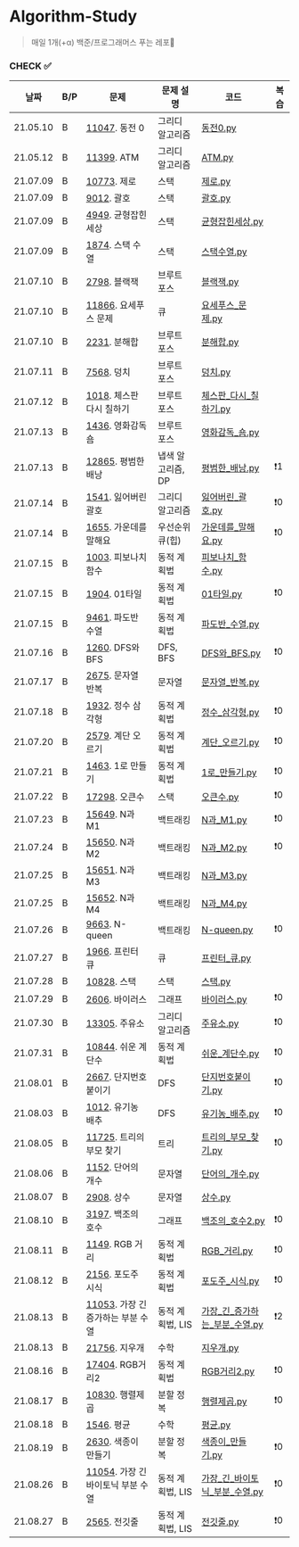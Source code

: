 # Algorithm-Study

> 매일 1개(+α) 백준/프로그래머스 푸는 레포🐢   


### CHECK ✅
|날짜|B/P|문제|문제 설명|코드|복습|
|---|---|---|---|---|---|
|21.05.10|B|[11047](https://www.acmicpc.net/problem/11047). 동전 0|그리디 알고리즘|[동전0.py](202107/B-11047/동전0.py)|
|21.05.12|B|[11399](https://www.acmicpc.net/problem/11399). ATM|그리디 알고리즘|[ATM.py](202107/B-11399/ATM.py)|
|21.07.09|B|[10773](https://www.acmicpc.net/problem/10773). 제로|스택|[제로.py](202107/B-10773/제로.py)|
|21.07.09|B|[9012](https://www.acmicpc.net/problem/9012). 괄호|스택|[괄호.py](202107/B-9012/괄호.py)|
|21.07.09|B|[4949](https://www.acmicpc.net/problem/4949). 균형잡힌 세상|스택|[균형잡힌세상.py](202107/B-4949/균형잡힌세상.py)|
|21.07.09|B|[1874](https://www.acmicpc.net/problem/1874). 스택 수열|스택|[스택수열.py](202107/B-1874/스택수열_2.py)|
|21.07.10|B|[2798](https://www.acmicpc.net/problem/2798). 블랙잭|브루트 포스|[블랙잭.py](202107/B-2798/블랙잭.py)|
|21.07.10|B|[11866](https://www.acmicpc.net/problem/11866). 요세푸스 문제|큐|[요세푸스_문제.py](202107/B-11866/요세푸스_문제.py)|
|21.07.10|B|[2231](https://www.acmicpc.net/problem/2231). 분해합|브루트 포스|[분해합.py](202107/B-2231/분해합.py)|
|21.07.11|B|[7568](https://www.acmicpc.net/problem/7568). 덩치|브루트 포스|[덩치.py](202107/B-7568/덩치.py)|
|21.07.12|B|[1018](https://www.acmicpc.net/problem/1018). 체스판 다시 칠하기|브루트 포스|[체스판_다시_칠하기.py](202107/B-1018/체스판_다시_칠하기.py)|
|21.07.13|B|[1436](https://www.acmicpc.net/problem/1436). 영화감독 숌|브루트 포스|[영화감독_숌.py](202107/B-1436/영화감독_숌.py)|
|21.07.13|B|[12865](https://www.acmicpc.net/problem/12865). 평범한 배낭|냅색 알고리즘, DP|[평범한_배낭.py](202107/B-12865/평범한_배낭.py)|❗️1|
|21.07.14|B|[1541](https://www.acmicpc.net/problem/1541). 잃어버린 괄호|그리디 알고리즘|[잃어버린_괄호.py](202107/B-1541/잃어버린_괄호.py)|❗️0|
|21.07.14|B|[1655](https://www.acmicpc.net/problem/1655). 가운데를 말해요|우선순위 큐(힙)|[가운데를_말해요.py](202107/B-1655/가운데를_말해요.py)|❗️0|
|21.07.15|B|[1003](https://www.acmicpc.net/problem/1003). 피보나치 함수|동적 계획법|[피보나치_함수.py](202107/B-1003/피보나치_함수.py)|
|21.07.15|B|[1904](https://www.acmicpc.net/problem/1904). 01타일|동적 계획법|[01타일.py](202107/B-1904/01타일.py)|❗️0|
|21.07.15|B|[9461](https://www.acmicpc.net/problem/9461). 파도반 수열|동적 계획법|[파도반_수열.py](202107/B-9461/파도반_수열.py)|
|21.07.16|B|[1260](https://www.acmicpc.net/problem/1260). DFS와 BFS|DFS, BFS|[DFS와_BFS.py](202107/B-1260/DFS와_BFS.py)|❗️0|
|21.07.17|B|[2675](https://www.acmicpc.net/problem/2675). 문자열 반복|문자열|[문자열_반복.py](202107/B-2675/문자열_반복.py)|
|21.07.18|B|[1932](https://www.acmicpc.net/problem/1932). 정수 삼각형|동적 계획법|[정수_삼각형.py](202107/B-1932/정수_삼각형.py)|❗️0|
|21.07.20|B|[2579](https://www.acmicpc.net/problem/2579). 계단 오르기|동적 계획법|[계단_오르기.py](202107/B-2579/계단_오르기.py)|❗️0|
|21.07.21|B|[1463](https://www.acmicpc.net/problem/1463). 1로 만들기|동적 계획법|[1로_만들기.py](202107/B-1463/1로_만들기.py)|❗️0|
|21.07.22|B|[17298](https://www.acmicpc.net/problem/17298). 오큰수|스택|[오큰수.py](202107/B-17298/오큰수.py)|❗️0|
|21.07.23|B|[15649](https://www.acmicpc.net/problem/15649). N과 M1|백트래킹|[N과_M1.py](202107/B-15649/N과_M1.py)|❗️0|
|21.07.24|B|[15650](https://www.acmicpc.net/problem/15650). N과 M2|백트래킹|[N과_M2.py](202107/B-15650/N과_M2.py)|❗️0|
|21.07.25|B|[15651](https://www.acmicpc.net/problem/15651). N과 M3|백트래킹|[N과_M3.py](202107/B-15651/N과_M3.py)|
|21.07.25|B|[15652](https://www.acmicpc.net/problem/15652). N과 M4|백트래킹|[N과_M4.py](202107/B-15652/N과_M4.py)|
|21.07.26|B|[9663](https://www.acmicpc.net/problem/9663). N-queen|백트래킹|[N-queen.py](202107/B-9663/N-queen.py)|❗️0|
|21.07.27|B|[1966](https://www.acmicpc.net/problem/1966). 프린터 큐|큐|[프린터_큐.py](202107/B-1966/프린터_큐.py)|
|21.07.28|B|[10828](https://www.acmicpc.net/problem/10828). 스택|스택|[스택.py](202107/B-10828/스택.py)|
|21.07.29|B|[2606](https://www.acmicpc.net/problem/2606). 바이러스|그래프|[바이러스.py](202107/B-2606/바이러스.py)|❗️0|
|21.07.30|B|[13305](https://www.acmicpc.net/problem/13305). 주유소|그리디 알고리즘|[주유소.py](202107/B-13305/주유소.py)|❗️0|
|21.07.31|B|[10844](https://www.acmicpc.net/problem/10844). 쉬운 계단수|동적 계획법|[쉬운_계단수.py](202107/B-10844/쉬운_계단수.py)|❗️0|
|21.08.01|B|[2667](https://www.acmicpc.net/problem/2667). 단지번호붙이기|DFS|[단지번호붙이기.py](202108/B-2667/단지번호붙이기.py)|❗️0|
|21.08.03|B|[1012](https://www.acmicpc.net/problem/1012). 유기농 배추|DFS|[유기농_배추.py](202108/B-1012/유기농_배추.py)|❗️0|
|21.08.05|B|[11725](https://www.acmicpc.net/problem/11725). 트리의 부모 찾기|트리|[트리의_부모_찾기.py](202108/B-11725/트리의_부모_찾기.py)|❗️0|
|21.08.06|B|[1152](https://www.acmicpc.net/problem/1152). 단어의 개수|문자열|[단어의_개수.py](202108/B-1152/단어의_개수.py)|
|21.08.07|B|[2908](https://www.acmicpc.net/problem/2908). 상수|문자열|[상수.py](202108/B-2908/상수.py)|
|21.08.10|B|[3197](https://www.acmicpc.net/problem/3197). 백조의 호수|그래프|[백조의_호수2.py](202108/B-3197/백조의_호수2.py)|❗️0|
|21.08.11|B|[1149](https://www.acmicpc.net/problem/1149). RGB 거리|동적 계획법|[RGB_거리.py](202108/B-1149/RGB거리.py)|❗️0|
|21.08.12|B|[2156](https://www.acmicpc.net/problem/2156). 포도주 시식|동적 계획법|[포도주_시식.py](202108/B-2156/포도주_시식.py)|❗️0|
|21.08.13|B|[11053](https://www.acmicpc.net/problem/11053). 가장 긴 증가하는 부분 수열|동적 계획법, LIS|[가장_긴_증가하는_부분_수열.py](202108/B-11053/가장_긴_증가하는_부분_수열.py)|❗️2|
|21.08.13|B|[21756](https://www.acmicpc.net/problem/21756). 지우개|수학|[지우개.py](202108/B-21756/지우개.py)|
|21.08.16|B|[17404](https://www.acmicpc.net/problem/17404). RGB거리2|동적 계획법|[RGB거리2.py](202108/B-17404/RGB거리2.py)|❗️0|
|21.08.17|B|[10830](https://www.acmicpc.net/problem/10830). 행렬제곱|분할 정복|[행렬제곱.py](202108/B-10830/행렬제곱.py)|❗️0|
|21.08.18|B|[1546](https://www.acmicpc.net/problem/1546). 평균|수학|[평균.py](202108/B-1546/평균.py)|
|21.08.19|B|[2630](https://www.acmicpc.net/problem/2630). 색종이 만들기|분할 정복|[색종이_만들기.py](202108/B-2630/색종이_만들기.py)|❗️0|
|21.08.26|B|[11054](https://www.acmicpc.net/problem/11054). 가장 긴 바이토닉 부분 수열|동적 계획법, LIS|[가장_긴_바이토닉_부분_수열.py](202108/B-11054/가장_긴_바이토닉_부분_수열.py)|❗️0|
|21.08.27|B|[2565](https://www.acmicpc.net/problem/2565). 전깃줄|동적 계획법, LIS|[전깃줄.py](202108/B-2565/전깃줄.py)|❗️0|
